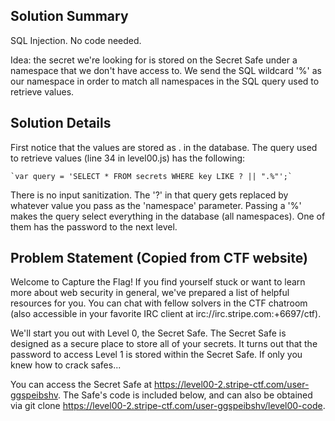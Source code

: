 ## Solution Summary

SQL Injection. No code needed.

Idea: the secret we're looking for is stored on the Secret Safe under a namespace that we don't have access to. We send the SQL wildcard '%' as our namespace in order to match all namespaces in the SQL query used to retrieve values.

## Solution Details

First notice that the values are stored as <namespace>.<key> in the database. The query used to retrieve values (line 34 in level00.js) has the following:

    `var query = 'SELECT * FROM secrets WHERE key LIKE ? || ".%"';`

There is no input sanitization. The '?' in that query gets replaced by whatever value you pass as the 'namespace' parameter. Passing a '%' makes the query select everything in the database (all namespaces). One of them has the password to the next level.

## Problem Statement (Copied from CTF website)

Welcome to Capture the Flag! If you find yourself stuck or want to learn more about web security in general, we've prepared a list of helpful resources for you. You can chat with fellow solvers in the CTF chatroom (also accessible in your favorite IRC client at irc://irc.stripe.com:+6697/ctf).

We'll start you out with Level 0, the Secret Safe. The Secret Safe is designed as a secure place to store all of your secrets. It turns out that the password to access Level 1 is stored within the Secret Safe. If only you knew how to crack safes...

You can access the Secret Safe at https://level00-2.stripe-ctf.com/user-ggspeibshv. The Safe's code is included below, and can also be obtained via git clone https://level00-2.stripe-ctf.com/user-ggspeibshv/level00-code.


